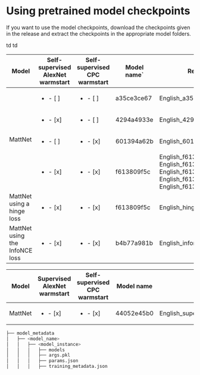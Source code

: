 # Using pretrained model checkpoints

If you want to use the model checkpoints, download the checkpoints given in the release and extract the checkpoints in the appropriate model folders.
<!---The following table gives the names in the releases that corresponds to the names in the ```model_metadata``` folder.-->

<table>
  <thead>
    <tr>
      <th>Model</th>
      <th>Self-supervised AlexNet warmstart</th>
      <th>Self-supervised CPC warmstart</th>
      <th>Model name`</th>
      <th>Release name</th>
    </tr>
  </thead>
  <tbody>
    <tr>
      <td rowspan="4">MattNet</td>
      <td><ul><li>- [ ] </li></ul></td>
      <td><ul><li>- [ ] </li></ul></td>
      <td>a35ce3ce67</td>
      <td>English_a35ce3ce67_1</td>
    </tr>
    <tr>
      <td><ul><li>- [x] </li></ul></td>
      <td><ul><li>- [ ] </li></ul></td>
      <td>4294a4933e</td>
      <td>English_4294a4933e_1</td>
    </tr>
    <tr>
      <td><ul><li>- [ ] </li></ul></td>
      <td><ul><li>- [x] </li></ul></td>
      <td>601394a62b</td>
      <td>English_601394a62b_1</td>
    </tr>
    <tr>
      <td><ul><li>- [x] </li></ul></td>
      <td><ul><li>- [x] </li></ul></td>
      <td>f613809f5c</td>
      <td>English_f613809f5c_1, English_f613809f5c_2, English_f613809f5c_3, English_f613809f5c_4, English_f613809f5c_5</td>
    </tr>
    <tr>
      <td>MattNet using a hinge loss</td>td
      <td><ul><li>- [x] </li></ul></td>
      <td><ul><li>- [x] </li></ul></td>
      <td>f613809f5c</td>
      <td>English_hinge_loss_f613809f5c_1</td>
    </tr>
    <tr>
      <td>MattNet using the InfoNCE loss</td>td
      <td><ul><li>- [x] </li></ul></td>
      <td><ul><li>- [x] </li></ul></td>
      <td>b4b77a981b</td>
       <td>English_infonce_b4b77a981b_1</td>
    </tr>
  </tbody>
</table>

<table>
  <thead>
    <tr>
      <th>Model</th>
      <th>Supervised AlexNet warmstart</th>
      <th>Self-supervised CPC warmstart</th>
      <th>Model name</th>
      <th>Release name</th>
    </tr>
  </thead>
  <tbody>
    <tr>
      <td>MattNet</td>
      <td><ul><li>- [x] </li></ul></td>
      <td><ul><li>- [x] </li></ul></td>
      <td>44052e45b0</td>
      <td>English_supervised_alexnet_44052e45b0_1</td>
    </tr>
  </tbody>
</table>

```bash
├── model_metadata
│   ├── <model_name>
│   │   ├── <model_instance>
│   │   │   ├── models
│   │   │   ├── args.pkl
│   │   │   ├── params.json
│   │   │   ├── training_metadata.json
```
